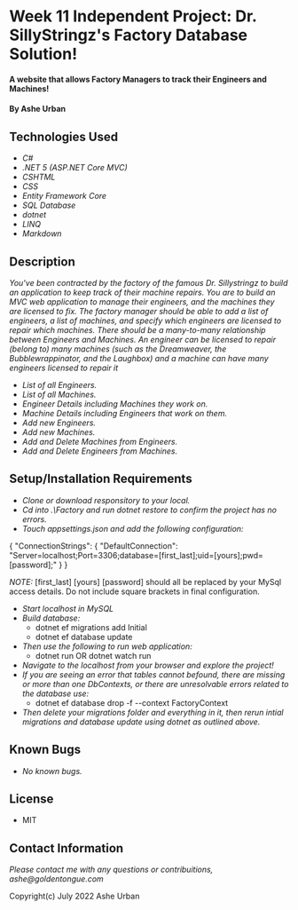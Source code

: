 # Week 11 Independent Project: Dr. SillyStringz's Factory Database Solution!

#### A website that allows Factory Managers to track their Engineers and Machines!

#### By Ashe Urban

## Technologies Used

* _C#_ 
* _.NET 5 (ASP.NET Core MVC)_ 
* _CSHTML_ 
* _CSS_ 
* _Entity Framework Core_ 
* _SQL Database_ 
* _dotnet_ 
* _LINQ_ 
* _Markdown_

## Description

_You've been contracted by the factory of the famous Dr. Sillystringz to build an application to keep track of their machine repairs. You are to build an MVC web application to manage their engineers, and the machines they are licensed to fix. The factory manager should be able to add a list of engineers, a list of machines, and specify which engineers are licensed to repair which machines. There should be a many-to-many relationship between Engineers and Machines. An engineer can be licensed to repair (belong to) many machines (such as the Dreamweaver, the Bubblewrappinator, and the Laughbox) and a machine can have many engineers licensed to repair it_

* _List of all Engineers._
* _List of all Machines._
* _Engineer Details including Machines they work on._
* _Machine Details including Engineers that work on them._
* _Add new Engineers._
* _Add new Machines._
* _Add and Delete Machines from Engineers._
* _Add and Delete Engineers from Machines._

## Setup/Installation Requirements

* _Clone or download responsitory to your local._
* _Cd into .\Factory and run dotnet restore to confirm the project has no errors._
* _Touch appsettings.json and add the following configuration:_

{
  "ConnectionStrings": {
      "DefaultConnection": "Server=localhost;Port=3306;database=[first_last];uid=[yours];pwd=[password];"
  }
}

_NOTE:_ [first_last] [yours] [password] should all be replaced by your MySql access details. Do not include square brackets in final configuration.

* _Start localhost in MySQL_
* _Build database:_
   * dotnet ef migrations add Initial 
   * dotnet ef database update 
* _Then use the following to run web application:_
   * dotnet run OR dotnet watch run
* _Navigate to the localhost from your browser and explore the project!_
* _If you are seeing an error that tables cannot befound, there are missing or more than one DbContexts, or there are unresolvable errors related to the database use:_
  * dotnet ef database drop -f --context FactoryContext
* _Then delete your migrations folder and everything in it, then rerun intial migrations and database update using dotnet as outlined above._

## Known Bugs

* _No known bugs._

## License

* MIT

## Contact Information

_Please contact me with any questions or contribuitions, ashe@goldentongue.com_

Copyright(c) July 2022 Ashe Urban